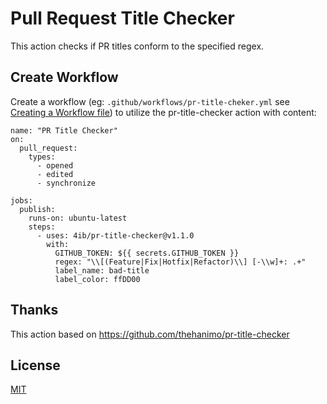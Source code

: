 # Pull Request Title Checker

This action checks if PR titles conform to the specified regex.

## Create Workflow

Create a workflow (eg: `.github/workflows/pr-title-cheker.yml` see [Creating a Workflow file](https://help.github.com/en/articles/configuring-a-workflow#creating-a-workflow-file)) 
to utilize the pr-title-checker action with content:

```
name: "PR Title Checker"
on:
  pull_request:
    types:
      - opened
      - edited
      - synchronize

jobs:
  publish:
    runs-on: ubuntu-latest
    steps:
      - uses: 4ib/pr-title-checker@v1.1.0
        with:
          GITHUB_TOKEN: ${{ secrets.GITHUB_TOKEN }}
          regex: "\\[(Feature|Fix|Hotfix|Refactor)\\] [-\\w]+: .+"
          label_name: bad-title
          label_color: ffDD00
```

## Thanks

This action based on https://github.com/thehanimo/pr-title-checker

## License

[MIT](https://github.com/4ib/pr-title-checker/blob/master/LICENSE)
